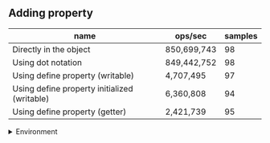 ## Adding property

|name|ops/sec|samples|
|-|-|-|
|Directly in the object|850,699,743|98|
|Using dot notation|849,442,752|98|
|Using define property (writable)|4,707,495|97|
|Using define property initialized (writable)|6,360,808|94|
|Using define property (getter)|2,421,739|95|


<details>
<summary>Environment</summary>

* __Machine:__ linux x64 | 4 vCPUs | 7.6GB Mem
* __Run:__ Mon Nov 06 2023 14:55:48 GMT+0000 (Coordinated Universal Time)
</details>

<!--
{"environment":{"platform":"linux","arch":"x64","cpus":4,"totalMemory":7.6085662841796875},"benchmarks":[{"name":"Directly in the object","opsSec":850699743.4149878,"samples":6},{"name":"Using dot notation","opsSec":849442752.3704557,"samples":6},{"name":"Using define property (writable)","opsSec":4707494.521037831,"samples":5},{"name":"Using define property initialized (writable)","opsSec":6360808.377786787,"samples":5},{"name":"Using define property (getter)","opsSec":2421738.7781395996,"samples":4}]}-->
